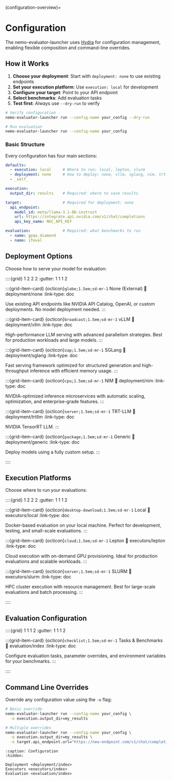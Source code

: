 (configuration-overview)=

# Configuration

The nemo-evaluator-launcher uses [Hydra](https://hydra.cc/docs/intro/) for configuration management, enabling flexible composition and command-line overrides.

## How it Works

1. **Choose your deployment**: Start with `deployment: none` to use existing endpoints
2. **Set your execution platform**: Use `execution: local` for development
3. **Configure your target**: Point to your API endpoint
4. **Select benchmarks**: Add evaluation tasks
5. **Test first**: Always use `--dry-run` to verify

```bash
# Verify configuration
nemo-evaluator-launcher run --config-name your_config --dry-run

# Run evaluation
nemo-evaluator-launcher run --config-name your_config
```

### Basic Structure

Every configuration has four main sections:

```yaml
defaults:
  - execution: local     # Where to run: local, lepton, slurm
  - deployment: none     # How to deploy: none, vllm, sglang, nim, trtllm, generic
  - _self_

execution:
  output_dir: results    # Required: where to save results

target:                  # Required for deployment: none
  api_endpoint:
    model_id: meta/llama-3.1-8b-instruct
    url: https://integrate.api.nvidia.com/v1/chat/completions
    api_key_name: NGC_API_KEY

evaluation:              # Required: what benchmarks to run
  - name: gpqa_diamond
  - name: ifeval
```

## Deployment Options

Choose how to serve your model for evaluation:

::::{grid} 1 2 2 2
:gutter: 1 1 1 2

:::{grid-item-card} {octicon}`globe;1.5em;sd-mr-1` None (External)
:link: deployment/none
:link-type: doc

Use existing API endpoints like NVIDIA API Catalog, OpenAI, or custom deployments. No model deployment needed.
:::

:::{grid-item-card} {octicon}`broadcast;1.5em;sd-mr-1` vLLM
:link: deployment/vllm
:link-type: doc

High-performance LLM serving with advanced parallelism strategies. Best for production workloads and large models.
:::

:::{grid-item-card} {octicon}`zap;1.5em;sd-mr-1` SGLang
:link: deployment/sglang
:link-type: doc

Fast serving framework optimized for structured generation and high-throughput inference with efficient memory usage.
:::

:::{grid-item-card} {octicon}`cpu;1.5em;sd-mr-1` NIM
:link: deployment/nim
:link-type: doc

NVIDIA-optimized inference microservices with automatic scaling, optimization, and enterprise-grade features.
:::

:::{grid-item-card} {octicon}`server;1.5em;sd-mr-1` TRT-LLM
:link: deployment/trtllm
:link-type: doc


NVIDIA TensorRT LLM.
:::

:::{grid-item-card} {octicon}`package;1.5em;sd-mr-1` Generic
:link: deployment/generic
:link-type: doc


Deploy models using a fully custom setup.
:::

::::

## Execution Platforms

Choose where to run your evaluations:

::::{grid} 1 2 2 2
:gutter: 1 1 1 2

:::{grid-item-card} {octicon}`desktop-download;1.5em;sd-mr-1` Local
:link: executors/local
:link-type: doc

Docker-based evaluation on your local machine. Perfect for development, testing, and small-scale evaluations.
:::

:::{grid-item-card} {octicon}`cloud;1.5em;sd-mr-1` Lepton
:link: executors/lepton
:link-type: doc

Cloud execution with on-demand GPU provisioning. Ideal for production evaluations and scalable workloads.
:::

:::{grid-item-card} {octicon}`server;1.5em;sd-mr-1` SLURM
:link: executors/slurm
:link-type: doc

HPC cluster execution with resource management. Best for large-scale evaluations and batch processing.
:::

::::

## Evaluation Configuration

::::{grid} 1 1 1 2
:gutter: 1 1 1 2

:::{grid-item-card} {octicon}`checklist;1.5em;sd-mr-1` Tasks & Benchmarks
:link: evaluation/index
:link-type: doc

Configure evaluation tasks, parameter overrides, and environment variables for your benchmarks.
:::

::::

## Command Line Overrides

Override any configuration value using the `-o` flag:

```bash
# Basic override
nemo-evaluator-launcher run --config-name your_config \
  -o execution.output_dir=my_results

# Multiple overrides
nemo-evaluator-launcher run --config-name your_config \
  -o execution.output_dir=my_results \
  -o target.api_endpoint.url="https://new-endpoint.com/v1/chat/completions"
```

```{toctree}
:caption: Configuration
:hidden:

Deployment <deployment/index>
Executors <executors/index>
Evaluation <evaluation/index>
```
